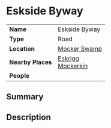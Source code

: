 # Eskside Byway

|||
| --- | --- |
| **Name** | Eskside Byway | place.4
| **Type** | Road |
| **Location** | [Mocker Swamp](../topography/swamps-deltas/mocker-swamp.md) |
| **Nearby Places** | [Eskrigg](../settlements/cities/eskrigg.md)<br>[Mockerkin](../settlements/towns/mockerkin.md) |
| **People** | |

## Summary

## Description
